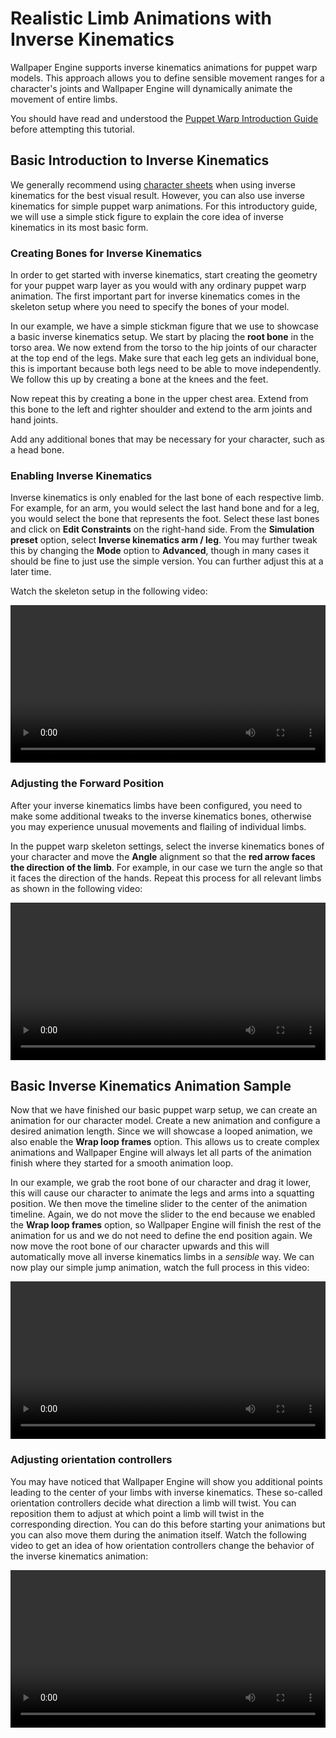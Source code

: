 # Realistic Limb Animations with Inverse Kinematics

Wallpaper Engine supports inverse kinematics animations for puppet warp models. This approach allows you to define sensible movement ranges for a character's joints and Wallpaper Engine will dynamically animate the movement of entire limbs.

You should have read and understood the [Puppet Warp Introduction Guide](/scene/puppet-warp/introduction) before attempting this tutorial.

## Basic Introduction to Inverse Kinematics

We generally recommend using [character sheets](/scene/puppet-warp/charactersheet) when using inverse kinematics for the best visual result. However, you can also use inverse kinematics for simple puppet warp animations. For this introductory guide, we will use a simple stick figure to explain the core idea of inverse kinematics in its most basic form.

### Creating Bones for Inverse Kinematics

In order to get started with inverse kinematics, start creating the geometry for your puppet warp layer as you would with any ordinary puppet warp animation. The first important part for inverse kinematics comes in the skeleton setup where you need to specify the bones of your model.

In our example, we have a simple stickman figure that we use to showcase a basic inverse kinematics setup. We start by placing the **root bone** in the torso area. We now extend from the torso to the hip joints of our character at the top end of the legs. Make sure that each leg gets an individual bone, this is important because both legs need to be able to move independently. We follow this up by creating a bone at the knees and the feet.

Now repeat this by creating a bone in the upper chest area. Extend from this bone to the left and righter shoulder and extend to the arm joints and hand joints.

Add any additional bones that may be necessary for your character, such as a head bone.

### Enabling Inverse Kinematics

Inverse kinematics is only enabled for the last bone of each respective limb. For example, for an arm, you would select the last hand bone and for a leg, you would select the bone that represents the foot. Select these last bones and click on **Edit Constraints** on the right-hand side. From the **Simulation preset** option, select **Inverse kinematics arm / leg**. You may further tweak this by changing the **Mode** option to **Advanced**, though in many cases it should be fine to just use the simple version. You can further adjust this at a later time.

Watch the skeleton setup in the following video:

<video width="100%" controls loop>
  <source src="/videos/ik_bones.mp4" type="video/mp4">
  Your browser does not support the video tag.
</video>

### Adjusting the Forward Position

After your inverse kinematics limbs have been configured, you need to make some additional tweaks to the inverse kinematics bones, otherwise you may experience unusual movements and flailing of individual limbs.

In the puppet warp skeleton settings, select the inverse kinematics bones of your character and move the **Angle** alignment so that the **red arrow faces the direction of the limb**. For example, in our case we turn the angle so that it faces the direction of the hands. Repeat this process for all relevant limbs as shown in the following video:

<video width="100%" controls loop>
  <source src="/videos/ik_angle.mp4" type="video/mp4">
  Your browser does not support the video tag.
</video>

## Basic Inverse Kinematics Animation Sample

Now that we have finished our basic puppet warp setup, we can create an animation for our character model. Create a new animation and configure a desired animation length. Since we will showcase a looped animation, we also enable the **Wrap loop frames** option. This allows us to create complex animations and Wallpaper Engine will always let all parts of the animation finish where they started for a smooth animation loop.

In our example, we grab the root bone of our character and drag it lower, this will cause our character to animate the legs and arms into a squatting position. We then move the timeline slider to the center of the animation timeline. Again, we do not move the slider to the end because we enabled the **Wrap loop frames** option, so Wallpaper Engine will finish the rest of the animation for us and we do not need to define the end position again. We now move the root bone of our character upwards and this will automatically move all inverse kinematics limbs in a *sensible* way. We can now play our simple jump animation, watch the full process in this video:

<video width="100%" controls loop>
  <source src="/videos/ik_simple_animation.mp4" type="video/mp4">
  Your browser does not support the video tag.
</video>

### Adjusting orientation controllers

You may have noticed that Wallpaper Engine will show you additional points leading to the center of your limbs with inverse kinematics. These so-called orientation controllers decide what direction a limb will twist. You can reposition them to adjust at which point a limb will twist in the corresponding direction. You can do this before starting your animations but you can also move them during the animation itself. Watch the following video to get an idea of how orientation controllers change the behavior of the inverse kinematics animation:

<video width="100%" controls loop>
  <source src="/videos/ik_orientation_controller.mp4" type="video/mp4">
  Your browser does not support the video tag.
</video>